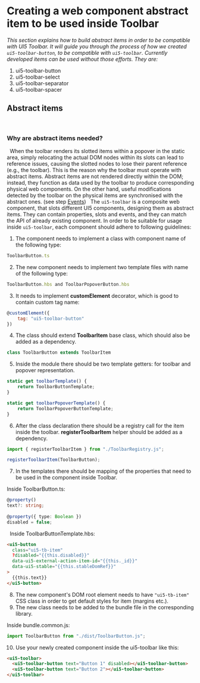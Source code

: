 # Creating a web component abstract item to be used inside Toolbar

*This section explains how to build abstract items in order to be compatible with UI5 Toolbar.*
*It will guide you through the process of how we created `ui5-toolbar-button`, to be
compatible with `ui5-toolbar`. Currently developed items can be used without those efforts. They are:*
1. ui5-toolbar-button
2. ui5-toolbar-select
3. ui5-toolbar-separator
4. ui5-toolbar-spacer

## Abstract items
 
### Why are abstract items needed?
 
When the toolbar renders its slotted items within a popover in the static area, simply relocating the actual DOM nodes within its slots can lead to reference issues, causing the slotted nodes to lose their parent reference (e.g., the toolbar). This is the reason why the toolbar must operate with abstract items. Abstract items are not rendered directly within the DOM; instead, they function as data used by the toolbar to produce corresponding physical web components. On the other hand, useful modifications detected by the toolbar on the physical items are synchronised with the abstract ones. (see step [Events](#events))
 
The `ui5-toolbar` is a composite web component, that slots different UI5 components, designing them as abstract items. They can contain
properties, slots and events, and they can match the API of already existing component.
In order to be suitable for usage inside `ui5-toolbar`, each component should adhere to following guidelines:


1. The component needs to implement a class with component name of the following type:

```javascript
ToolbarButton.ts
```

2. The new component needs to implement two template files with name of the following type:

```javascript
ToolbarButton.hbs and ToolbarPopoverButton.hbs
```

3. It needs to implement **customElement** decorator, which is good to contain custom tag name:

```javascript
@customElement({
    tag: "ui5-toolbar-button"
})
```

4. The class should extend **ToolbarItem** base class, which should also be added as a dependency.

```javascript
class ToolbarButton extends ToolbarItem
```

5. Inside the module there should be two template getters: for toolbar and popover representation.

```javascript
static get toolbarTemplate() {
    return ToolbarButtonTemplate;
}

static get toolbarPopoverTemplate() {
    return ToolbarPopoverButtonTemplate;
}
```

6. After the class declaration there should be a registry call for the item inside the toolbar. **registerToolbarItem** helper should be added as a dependency.

```javascript
import { registerToolbarItem } from "./ToolbarRegistry.js";
```

```javascript
registerToolbarItem(ToolbarButton);
```

7. In the templates there should be mapping of the properties that need to be used in the component inside Toolbar.

Inside ToolbarButton.ts:
 
```typescript
@property()
text?: string;
 
@property({ type: Boolean })
disabled = false;
```
 
Inside ToolbarButtonTemplate.hbs:
 
```html
<ui5-button
  class="ui5-tb-item"
  ?disabled="{{this.disabled}}"
  data-ui5-external-action-item-id="{{this._id}}"
  data-ui5-stable="{{this.stableDomRef}}"
>
  {{this.text}}
</ui5-button>
```
8. The new component's DOM root element needs to have `"ui5-tb-item"` CSS class in order to get default styles for item (margins etc.).
9. The new class needs to be added to the bundle file in the corresponding library.

Inside bundle.common.js:
```javascript
import ToolbarButton from "./dist/ToolbarButton.js";
```
10. Use your newly created component inside the ui5-toolbar like this:

```html
<ui5-toolbar>
  <ui5-toolbar-button text="Button 1" disabled></ui5-toolbar-button>
  <ui5-toolbar-button text="Button 2"></ui5-toolbar-button>
</ui5-toolbar>
```